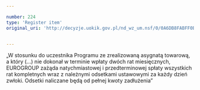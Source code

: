 ```yaml
---

number: 224
type: 'Register item'
original_uri: 'http://decyzje.uokik.gov.pl/nd_wz_um.nsf/0/0A6DB8FABFF0B598C12572DD0032948C?OpenDocument'


---
```


„W stosunku do uczestnika Programu ze zrealizowaną asygnatą towarową, a który (...) nie dokonał w terminie wpłaty dwóch rat miesięcznych, EUROGROUP zażąda natychmiastowej i przedterminowej spłaty wszystkich rat kompletnych wraz z należnymi odsetkami ustawowymi za każdy dzień zwłoki. Odsetki naliczane będą od pełnej kwoty zadłużenia”
